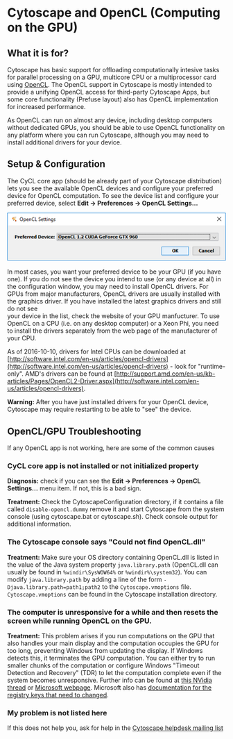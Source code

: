 <a id="cytoscape_and_opencl_gpu"> </a>
# Cytoscape and OpenCL (Computing on the GPU)

<a id="cytoscape_gpu_intro"> </a>
## What it is for?

Cytoscape has basic support for offloading computationally intesive tasks 
for parallel processing on a GPU, multicore CPU or a multiprocessor card 
using [OpenCL](https://en.wikipedia.org/wiki/OpenCL).
The OpenCL support in Cytoscape is mostly intended 
to provide a unifying OpenCL access for third-party Cytoscape Apps, 
but  some core functionality (Prefuse layout) also has OpenCL implementation
for increased performance. 

As OpenCL can run on almost any device, including desktop computers 
without dedicated GPUs, 
you should be able to use OpenCL functionality on any platform 
where you can run Cytoscape, although you may need to install 
additional drivers for your device.



<a id="cytoscape_gpu_configuration"> </a>
## Setup & Configuration
The CyCL core app (should be already part of your Cytoscape distribution) 
lets you see the available OpenCL devices and configure your preferred device for OpenCL computation.
To see the device list and configure your preferred device, 
select **Edit → Preferences → OpenCL Settings...** 

![OpenCL configuration dialog](_static/images/Cytoscape_and_OpenCL_GPU/open_cl_settings.png)

In most cases, you want your preferred device to be your GPU (if you have one).
If you do not see the device you intend to use (or any device at all) 
in the configuration window, 
you may need to install OpenCL drivers. 
For GPUs from major manufacturers, OpenCL drivers are usually installed
with the graphics driver. 
If you have installed the latest graphics drivers and still do not see  
your device in the list, check the website of your GPU manfucturer.
To use OpenCL on a CPU (i.e. on any desktop computer) or a Xeon Phi, 
you need to install the drivers separately from 
the web page of the manufacturer of your CPU.

As of 2016-10-10, drivers for Intel CPUs can be downloaded at 
[http://software.intel.com/en-us/articles/opencl-drivers](http://software.intel.com/en-us/articles/opencl-drivers) - 
look for "runtime-only". AMD's drivers can be found at [http://support.amd.com/en-us/kb-articles/Pages/OpenCL2-Driver.aspx](http://software.intel.com/en-us/articles/opencl-drivers).

**Warning:** After you have just installed drivers for your OpenCL device, 
Cytoscape may require restarting to be able to "see" the device.

<a id="cytoscape_gpu_troubleshooting"> </a>
## OpenCL/GPU Troubleshooting

If any OpenCL app is not working, here are some of the common causes

### CyCL core app is not installed or not initialized property

**Diagnosis:** check if you can see the **Edit → Preferences → OpenCL Settings...** menu item.
If not, this is a bad sign.

**Treatment:** Check the CytoscapeConfiguration directory, 
if it contains a file called `disable-opencl.dummy` remove it and start Cytoscape 
from the system console (using cytoscape.bat or cytoscape.sh). 
Check console output for additional information. 

### The Cytoscape console says "Could not find OpenCL.dll"

**Treatment:** Make sure your OS directory containing OpenCL.dll is listed in the 
value of the Java system property `java.library.path` 
(OpenCL.dll can usually be found in `%windir\SysWOW64%` or `%windir%\system32`).
You can modify `java.library.path` by adding a line of the form 
`-Djava.library.path=path1;path2` to the `Cytoscape.vmoptions` file.
`Cytoscape.vmoptions` can be found in the Cytoscape installation directory.

### The computer is unresponsive for a while and then resets the screen while running OpenCL on the GPU.

**Treatment:** This problem arises
if you run computations on the GPU that also handles your main display and
the computation occupies the GPU for too long, 
preventing Windows from updating the display. 
If Windows detects this, it terminates the GPU computation.
You can either try to run smaller chunks of the computation or configure
Windows "Timeout Detection and Recovery" (TDR) to let the computation complete
even if the system becomes unresponsive.
Further info can be found at [this NVidia thread](https://devtalk.nvidia.com/default/topic/459869/-quot-display-driver-stopped-responding-and-has-recovered-quot-wddm-timeout-detection-and-recovery-/)
or [Microsoft webpage](https://msdn.microsoft.com/en-us/library/windows/hardware/ff570087(v=vs.85).aspx).
Microsoft also has [documentation for the registry keys that need to changed](https://msdn.microsoft.com/en-us/library/windows/hardware/ff569918(v=vs.85).aspx).


### My problem is not listed here
If this does not help you, ask for help in the 
[Cytoscape helpdesk mailing list](https://groups.google.com/forum/#!forum/cytoscape-helpdesk)
